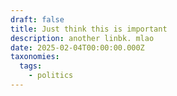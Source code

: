 ```yaml
---
draft: false
title: Just think this is important
description: another linbk. mlao
date: 2025-02-04T00:00:00.000Z
taxonomies:
  tags:
    - politics
---
```



